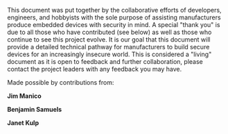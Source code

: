 This document was put together by the collaborative efforts of developers, engineers, and hobbyists with the sole purpose of assisting manufacturers produce embedded devices with security in mind. A special "thank you" is due to all those who have contributed \(see below\) as well as those who continue to see this project evolve. It is our goal that this document will provide a detailed technical pathway for manufacturers to build secure devices for an increasingly insecure world. This is considered a "living" document as it is open to feedback and further collaboration, please contact the project leaders with any feedback you may have.



Made possible by contributions from:

**Jim Manico**

**Benjamin Samuels**

**Janet Kulp**

